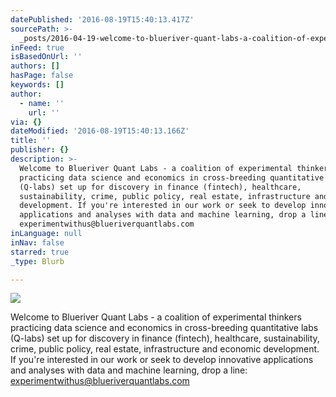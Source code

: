 ```yaml
---
datePublished: '2016-08-19T15:40:13.417Z'
sourcePath: >-
  _posts/2016-04-19-welcome-to-blueriver-quant-labs-a-coalition-of-experimenta.md
inFeed: true
isBasedOnUrl: ''
authors: []
hasPage: false
keywords: []
author:
  - name: ''
    url: ''
via: {}
dateModified: '2016-08-19T15:40:13.166Z'
title: ''
publisher: {}
description: >-
  Welcome to Blueriver Quant Labs - a coalition of experimental thinkers
  practicing data science and economics in cross-breeding quantitative labs
  (Q-labs) set up for discovery in finance (fintech), healthcare,
  sustainability, crime, public policy, real estate, infrastructure and economic
  development. If you're interested in our work or seek to develop innovative
  applications and analyses with data and machine learning, drop a line:
  experimentwithus@blueriverquantlabs.com 
inLanguage: null
inNav: false
starred: true
_type: Blurb

---
```

![](https://the-grid-user-content.s3-us-west-2.amazonaws.com/07c34d84-7db9-4cd3-b9bf-e561090b15da.png)

Welcome to Blueriver Quant Labs - a coalition of experimental thinkers practicing data science and economics in cross-breeding quantitative labs (Q-labs) set up for discovery in finance (fintech), healthcare, sustainability, crime, public policy, real estate, infrastructure and economic development. If you're interested in our work or seek to develop innovative applications and analyses with data and machine learning, drop a line: experimentwithus@blueriverquantlabs.com